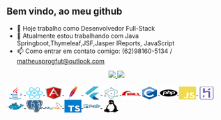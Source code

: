 ## Bem vindo, ao meu github


- 🔭 Hoje trabalho como Desenvolvedor Full-Stack
- 🌱 Atualmente estou trabalhando com Java Springboot,Thymeleaf,JSF,Jasper IReports, JavaScript 
- 📫 Como entrar em contato comigo: (62)98160-5134 / matheusprogfut@outlook.com

<div align="center">
  <a href="https://github.com/matheuscrok">
  <img height="180em" src="https://github-readme-stats.vercel.app/api?username=matheuscrok&show_icons=true&theme=dracula&include_all_commits=true&count_private=true"/>
  <img height="180em" src="https://github-readme-stats.vercel.app/api/top-langs/?username=matheuscrok&layout=compact&langs_count=7&theme=dracula"/>
</div>

  <div style="display: inline_block"><br>
  
  <img align="center" alt="Rafa-CSS" height="30" width="40" src="https://github.com/devicons/devicon/blob/master/icons/java/java-original.svg"> 
  <img align="center" alt="Rafa-React" height="30" width="40" src="https://raw.githubusercontent.com/devicons/devicon/master/icons/react/react-original.svg">
  <img align="center" alt="Rafa-CSS" height="30" width="40" src="https://github.com/devicons/devicon/blob/master/icons/angularjs/angularjs-original.svg">
  <img align="center" alt="Rafa-CSS" height="30" width="40" src="https://github.com/devicons/devicon/blob/master/icons/apache/apache-original.svg"> 
  <img align="center" alt="Rafa-CSS" height="30" width="40" src="https://github.com/devicons/devicon/blob/master/icons/flutter/flutter-original.svg">
  <img align="center" alt="Rafa-CSS" height="30" width="40" src="https://github.com/devicons/devicon/blob/master/icons/electron/electron-original.svg">
  <img align="center" alt="Rafa-CSS" height="30" width="40" src="https://github.com/devicons/devicon/blob/master/icons/rails/rails-plain-wordmark.svg"> 
  <img align="center" alt="Rafa-CSS" height="30" width="40" src="https://github.com/devicons/devicon/blob/master/icons/c/c-original.svg"> 
  <img align="center" alt="Rafa-CSS" height="30" width="40" src="https://github.com/devicons/devicon/blob/master/icons/php/php-plain.svg">
  <img align="center" alt="Rafa-CSS" height="30" width="40" src="https://github.com/devicons/devicon/blob/master/icons/javascript/javascript-plain.svg">
  <img align="center" alt="Rafa-CSS" height="30" width="40" src="https://github.com/devicons/devicon/blob/master/icons/heroku/heroku-original.svg">
  <img align="center" alt="Rafa-CSS" height="30" width="40" src="https://github.com/devicons/devicon/blob/master/icons/docker/docker-original.svg">
  <img align="center" alt="Rafa-CSS" height="30" width="40" src="https://github.com/devicons/devicon/blob/master/icons/postgresql/postgresql-original.svg">
  <img align="center" alt="Rafa-CSS" height="30" width="40" src="https://github.com/devicons/devicon/blob/master/icons/mysql/mysql-original-wordmark.svg">
  <img align="center" alt="Rafa-CSS" height="30" width="40" src="https://github.com/devicons/devicon/blob/master/icons/typescript/typescript-plain.svg">
  <img align="center" alt="Rafa-CSS" height="30" width="40" src="https://github.com/devicons/devicon/blob/master/icons/trello/trello-plain-wordmark.svg">
  <img align="center" alt="Rafa-CSS" height="30" width="40" src="https://github.com/devicons/devicon/blob/master/icons/linux/linux-plain.svg">
    
    
    
  </div>
